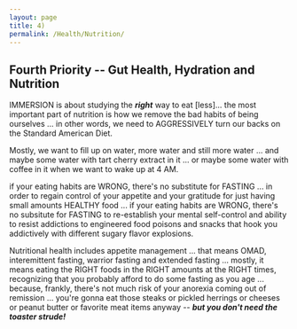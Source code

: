 ```yaml
---
layout: page
title: 4)
permalink: /Health/Nutrition/
---
```





## Fourth Priority -- Gut Health, Hydration and Nutrition

IMMERSION is about studying the ***right*** way to eat [less]... the most important part of nutrition is how we remove the bad habits of being ourselves ... in other words, we need to AGGRESSIVELY turn our backs on the Standard American Diet.  

Mostly, we want to fill up on water, more water and still more water  ... and maybe some water with tart cherry extract in it ... or maybe some water with coffee in it when we want to wake up at 4 AM.

if your eating habits are WRONG, there's no substitute for FASTING ... in order to regain control of your appetite and your gratitude for just having small amounts HEALTHY food ... if your eating habits are WRONG, there's no subsitute for FASTING to re-establish your mental self-control and ability to resist addictions to engineered food poisons and snacks that hook you addictively with different sugary flavor explosions.

Nutritional health includes appetite management ... that means OMAD, interemittent fasting, warrior fasting and extended fasting ... mostly, it means eating the RIGHT foods in the RIGHT amounts at the RIGHT times, recognizing that you probably afford to do some fasting as you age ... because, frankly, there's not much risk of your anorexia coming out of remission ... you're gonna eat those steaks or pickled herrings or cheeses or peanut butter or favorite meat items anyway -- ***but you don't need the toaster strude!***

